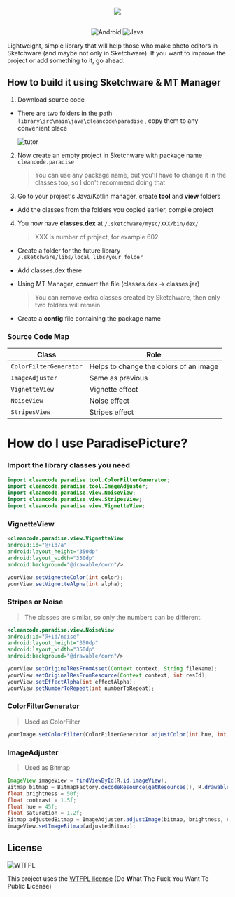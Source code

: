 <br>
<div align="center">
  <a href="https://github.com/vxhjsd/ParadisePicture">
    <img src="https://github.com/vxhjsd/ParadisePicture/blob/main/sample/src/main/assets/header.png"/>
  </a>
  </div>
  </br>
  
  <p align="center">
  <img alt="Android" src="https://img.shields.io/badge/Android-3DDC84?style=for-the-badge&logo=android&logoColor=white"/></a>
  <img alt="Java" src="https://img.shields.io/badge/java-%23ED8B00.svg?style=for-the-badge&logo=openjdk&logoColor=white"/></a>

Lightweight, simple library that will help those who make photo editors in Sketchware (and maybe not only in Sketchware). If you want to improve the project or add something to it, go ahead.

## How to build it using Sketchware & MT Manager

1. Download source code
- There are two folders in the path `library\src\main\java\cleancode\paradise` , copy them to any convenient place

   ![tutor](https://github.com/vxhjsd/ParadisePicture/blob/main/sample/src/main/assets/tutor.png)


2. Now create an empty project in Sketchware with package name `cleancode.paradise`
   > You can use any package name, but you'll have to change it in the classes too, so I don't recommend doing that
   
3. Go to your project's Java/Kotlin manager, create **tool** and **view** folders
- Add the classes from the folders you copied earlier, compile project

4. You now have **classes.dex** at `/.sketchware/mysc/XXX/bin/dex/`

   > XXX is number of project, for example 602
  
- Create a folder for the future library `/.sketchware/libs/local_libs/your_folder`
- Add classes.dex there
- Using MT Manager, convert the file (classes.dex -> classes.jar)

  > You can remove extra classes created by Sketchware, then only two folders will remain
  
- Create a **config** file containing the package name

### Source Code Map

| Class                       | Role                                   |
| ----------------------------|----------------------------------------|
| `ColorFilterGenerator`      | Helps to change the colors of an image |
| `ImageAdjuster`             | Same as previous                       |
| `VignetteView`              | Vignette effect                        |
| `NoiseView`                 | Noise effect                           |
| `StripesView`               | Stripes effect                         |

# How do I use ParadisePicture?

### Import the library classes you need

```java
import cleancode.paradise.tool.ColorFilterGenerator;
import cleancode.paradise.tool.ImageAdjuster;
import cleancode.paradise.view.NoiseView;
import cleancode.paradise.view.StripesView;
import cleancode.paradise.view.VignetteView;
```

### VignetteView

```xml
<cleancode.paradise.view.VignetteView
android:id="@+id/a"
android:layout_height="350dp"
android:layout_width="350dp"
android:background="@drawable/corn"/>
```

```java
yourView.setVignetteColor(int color);
yourView.setVignetteAlpha(int alpha);
```

### Stripes or Noise

> The classes are similar, so only the numbers can be different.

```xml
<cleancode.paradise.view.NoiseView
android:id="@+id/noise"
android:layout_height="350dp"
android:layout_width="350dp"
android:background="@drawable/corn"/>
```

```java
yourView.setOriginalResFromAsset(Context context, String fileName);
yourView.setOriginalResFromResource(Context context, int resId);
yourView.setEffectAlpha(int effectAlpha);
yourView.setNumberToRepeat(int numberToRepeat);
```

### ColorFilterGenerator

> Used as ColorFilter

```java
yourImage.setColorFilter(ColorFilterGenerator.adjustColor(int hue, int contrast, int brightness, int saturation));
```

### ImageAdjuster

> Used as Bitmap

```java
ImageView imageView = findViewById(R.id.imageView);
Bitmap bitmap = BitmapFactory.decodeResource(getResources(), R.drawable.image);
float brightness = 50f;
float contrast = 1.5f;
float hue = 45f;
float saturation = 1.2f;
Bitmap adjustedBitmap = ImageAdjuster.adjustImage(bitmap, brightness, contrast, hue, saturation);
imageView.setImageBitmap(adjustedBitmap);
```

## License

![WTFPL](https://github.com/vxhjsd/ParadisePicture/blob/main/sample/src/main/assets/wtfpl.jpg)

This project uses the [WTFPL license](http://www.wtfpl.net/)
(Do **W**hat **T**he **F**uck You Want To **P**ublic **L**icense)
